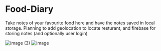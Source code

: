 # Food-Diary
Take notes of your favourite food here and have the notes saved in local storage. Planning to add geolocation to locate resturant, and firebase for storing notes (and optionally user login)


![image (3)](https://github.com/Lepre-CHAU-n/Food-Diary/assets/71118130/84010690-fbc0-4331-929e-88973ae2578a) ![image](https://github.com/Lepre-CHAU-n/Food-Diary/assets/71118130/1dc0d533-cdd4-41a1-8138-509feb2d2fad)

